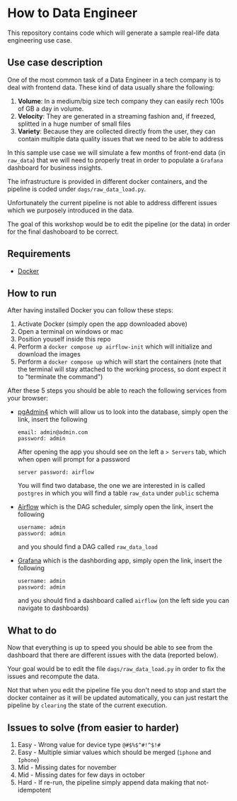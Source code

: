 # How to Data Engineer

This repository contains code which will generate a sample real-life data engineering use case.

## Use case description

One of the most common task of a Data Engineer in a tech company is to deal with frontend data.
These kind of data usually share the following:
1. **Volume**: In a medium/big size tech company they can easily rech 100s of GB a day in volume.
2. **Velocity**: They are generated in a streaming fashion and, if freezed, splitted in a huge number of small files
3. **Variety**: Because they are collected directly from the user, they can contain multiple data quality issues that we need to be able to address

In this sample use case we will simulate a few months of front-end data (in `raw_data`) that we will need to properly treat in order to populate a `Grafana` dashboard for business insights.

The infrastructure is provided in different docker containers, and the pipeline is coded under `dags/raw_data_load.py`.

Unfortunately the current pipeline is not able to address different issues which we purposely introduced in the data.

The goal of this workshop would be to edit the pipeline (or the data) in order for the final dashoboard to be correct.

## Requirements

- [Docker](https://www.docker.com/products/docker-desktop/)

## How to run

After having installed Docker you can follow these steps:

1. Activate Docker (simply open the app downloaded above)
2. Open a terminal on windows or mac
3. Position youself inside this repo
4. Perform a `docker compose up airflow-init` which will initialize and download the images
5. Perform a `docker compose up` which will start the containers (note that the terminal will stay attached to the working process, so dont expect it to "terminate the command")

After these 5 steps you should be able to reach the following services from your browser:

- [pgAdmin4](http://localhost:15432/browser/) which will allow us to look into the database, simply open the link, insert the following
    ```
    email: admin@admin.com
    password: admin
    ```

    After opening the app you should see on the left a `> Servers` tab, which when open will prompt for a password
    ```
    server password: airflow
    ```

    You will find two database, the one we are interested in is called `postgres` in which you will find a table `raw_data` under `public` schema

- [Airflow](http://localhost:8080/) which is the DAG scheduler, simply open the link, insert the following
    ```
    username: admin
    password: admin
    ```
    and you should find a DAG called `raw_data_load`

- [Grafana](http://localhost:3111/) which is the dashbording app, simply open the link, insert the following
    ```
    username: admin
    password: admin
    ```
    and you should find a dashboard called `airflow` (on the left side you can navigate to dashboards)


## What to do

Now that everything is up to speed you should be able to see from the dashboard that there are different issues with the data (reported below). 

Your goal would be to edit the file `dags/raw_data_load.py` in order to fix the issues and recompute the data.

Not that when you edit the pipeline file you don't need to stop and start the docker container as it will be updated automatically, you can just restart the pipeline by `clearing` the state of the current execution.


## Issues to solve (from easier to harder)

1. Easy - Wrong value for device type `@#$%$^#!^$!#`
2. Easy - Multiple simiar values which should be merged (`iphone` and `Iphone`)
3. Mid - Missing dates for november
4. Mid - Missing dates for few days in october
5. Hard - If re-run, the pipeline simply append data making that not-idempotent